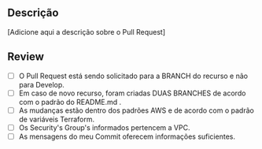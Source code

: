 ## Descrição

[Adicione aqui a descrição sobre o Pull Request]

## Review

- [ ] O Pull Request está sendo solicitado para a BRANCH do recurso e não para Develop.
- [ ] Em caso de novo recurso, foram criadas DUAS BRANCHES de acordo com o padrão do README.md .
- [ ] As mudanças estão dentro dos padrões AWS e de acordo com o padrão de variáveis Terraform.
- [ ] Os Security's Group's informados pertencem a VPC.
- [ ] As mensagens do meu Commit oferecem informações suficientes.